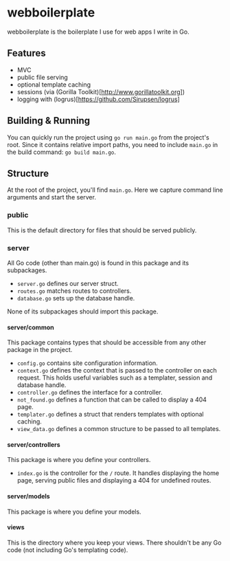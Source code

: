 # webboilerplate

webboilerplate is the boilerplate I use for web apps I write in Go.

## Features

* MVC
* public file serving
* optional template caching
* sessions (via (Gorilla Toolkit)[http://www.gorillatoolkit.org])
* logging with (logrus)[https://github.com/Sirupsen/logrus]

## Building & Running

You can quickly run the project using `go run main.go` from the project's root.
Since it contains relative import paths, you need to include `main.go` in the
build command: `go build main.go`.

## Structure

At the root of the project, you'll find `main.go`.  Here we capture command
line arguments and start the server.

### public

This is the default directory for files that should be served publicly.

### server

All Go code (other than main.go) is found in this package and its subpackages.

* `server.go` defines our server struct.
* `routes.go` matches routes to controllers.
* `database.go` sets up the database handle.

None of its subpackages should import this package.

#### server/common

This package contains types that should be accessible from any other package
in the project.

* `config.go` contains site configuration information.
* `context.go` defines the context that is passed to the controller on each
request.  This holds useful variables such as a templater, session and database
handle.
* `controller.go` defines the interface for a controller.
* `not_found.go` defines a function that can be called to display a 404 page.
* `templater.go` defines a struct that renders templates with optional caching.
* `view_data.go` defines a common structure to be passed to all templates.

#### server/controllers

This package is where you define your controllers.

* `index.go` is the controller for the `/` route.  It handles displaying the
home page, serving public files and displaying a 404 for undefined routes.

#### server/models

This package is where you define your models.

#### views

This is the directory where you keep your views.  There shouldn't be any Go
code (not including Go's templating code).
